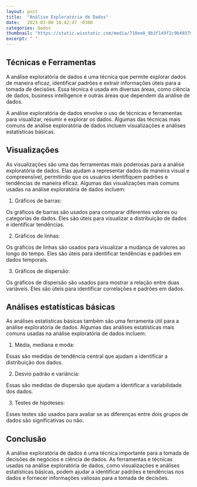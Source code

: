 ```yaml
---
layout: post
title:  "Análise Exploratória de Dados"
date:   2023-03-08 18:42:47 -0300
categories: Dados
thumbnail: "https://static.wixstatic.com/media/710ee0_9b3f149f2c9b493798a62a1d3db26f86~mv2.jpg/v1/fill/w_2187,h_1640,al_c,q_90/710ee0_9b3f149f2c9b493798a62a1d3db26f86~mv2.webp"
excerpt: " "
---
```


## Técnicas e Ferramentas

A análise exploratória de dados é uma técnica que permite explorar dados de maneira eficaz, identificar padrões e extrair informações úteis para a tomada de decisões. Essa técnica é usada em diversas áreas, como ciência de dados, business intelligence e outras áreas que dependem da análise de dados.

A análise exploratória de dados envolve o uso de técnicas e ferramentas para visualizar, resumir e explorar os dados. Algumas das técnicas mais comuns de análise exploratória de dados incluem visualizações e análises estatísticas básicas.

## Visualizações

As visualizações são uma das ferramentas mais poderosas para a análise exploratória de dados. Elas ajudam a representar dados de maneira visual e compreensível, permitindo que os usuários identifiquem padrões e tendências de maneira eficaz. Algumas das visualizações mais comuns usadas na análise exploratória de dados incluem:

1. Gráficos de barras: 

Os gráficos de barras são usados para comparar diferentes valores ou categorias de dados. Eles são úteis para visualizar a distribuição de dados e identificar tendências.

2. Gráficos de linhas: 

Os gráficos de linhas são usados para visualizar a mudança de valores ao longo do tempo. Eles são úteis para identificar tendências e padrões em dados temporais.

3. Gráficos de dispersão: 

Os gráficos de dispersão são usados para mostrar a relação entre duas variáveis. Eles são úteis para identificar correlações e padrões em dados.

## Análises estatísticas básicas

As análises estatísticas básicas também são uma ferramenta útil para a análise exploratória de dados. Algumas das análises estatísticas mais comuns usadas na análise exploratória de dados incluem:

1. Média, mediana e moda: 

Essas são medidas de tendência central que ajudam a identificar a distribuição dos dados.

2. Desvio padrão e variância: 

Essas são medidas de dispersão que ajudam a identificar a variabilidade dos dados.

3. Testes de hipóteses: 

Esses testes são usados para avaliar se as diferenças entre dois grupos de dados são significativas ou não.

## Conclusão

A análise exploratória de dados é uma técnica importante para a tomada de decisões de negócios e ciência de dados. As ferramentas e técnicas usadas na análise exploratória de dados, como visualizações e análises estatísticas básicas, podem ajudar a identificar padrões e tendências nos dados e fornecer informações valiosas para a tomada de decisões.